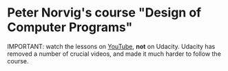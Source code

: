 # Peter Norvig's course "Design of Computer Programs"

IMPORTANT: watch the lessons on [YouTube](https://www.youtube.com/playlist?list=PLAwxTw4SYaPnJVtPvZZ5zXj_wRBjH0FxX), **not** on Udacity. Udacity has removed a number of crucial videos, and made it much harder to follow the course.
